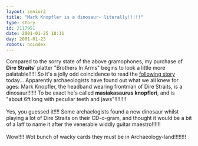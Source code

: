 ```yaml
---
layout: senior2
title: "Mark Knopfler is a dinosaur- literally!!!!!"
type: story
id: 2117951
date: 2001-01-25 18:11
day: 2001-01-25
robots: noindex
---
```

Compared to the sorry state of the above gramophones, my purchase of <b>Dire Straits</b>' platter "Brothers In Arms" begins to look a little more palatable!!!!! So it's a jolly odd coincidence to read the <a href="http://www.theherald.co.uk/news/archive/25-1-19101-23-21-45.html">following story</a> today... Apparently archaeologists have found out what we all knew for ages: Mark Knopfler, the headband wearing frontman of Dire Straits, is a dinosaur!!!!!! To be exact he's called <b>masiakasaurus knopfleri</b>, and is "about 6ft long with peculiar teeth and jaws"!!!!!!!! <br/><br/>Yes, you guessed it!!!! Some archaelogists found a new dinosaur whilst playing a lot of Dire Straits on their CD-o-gram, and thought it would be a bit of a laff to name it after the venerable widdly guitar maestro!!!!!!<br/><br/>Wow!!!! Wot bunch of wacky cards they must be in Archaeology-land!!!!!!!!

